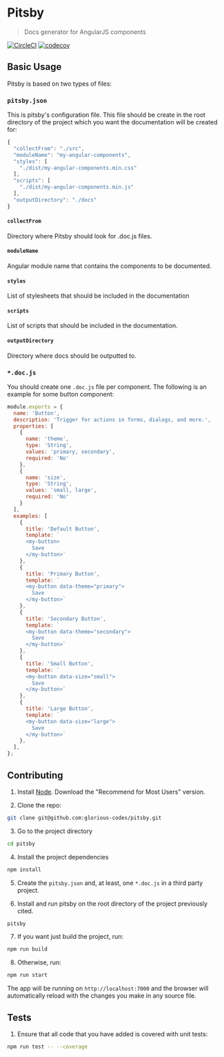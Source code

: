 # Pitsby
> Docs generator for AngularJS components

[![CircleCI](https://circleci.com/gh/glorious-codes/glorious-pitsby/tree/master.svg?style=svg)](https://circleci.com/gh/glorious-codes/glorious-pitsby/tree/master)
[![codecov](https://codecov.io/gh/glorious-codes/pitsby/branch/master/graph/badge.svg)](https://codecov.io/gh/glorious-codes/pitsby)

## Basic Usage

Pitsby is based on two types of files:

### `pitsby.json`

This is pitsby's configuration file. This file should be create in the root directory of the project which you want the documentation will be created for:

``` javascript
{
  "collectFrom": "./src",
  "moduleName": "my-angular-components",
  "styles": [
    "./dist/my-angular-components.min.css"
  ],
  "scripts": [
    "./dist/my-angular-components.min.js"
  ],
  "outputDirectory": "./docs"
}
```

#### `collectFrom`
Directory where Pitsby should look for .doc.js files.

#### `moduleName`
Angular module name that contains the components to be documented.

#### `styles`
List of stylesheets that should be included in the documentation

#### `scripts`
List of scripts that should be included in the documentation.

#### `outputDirectory`
Directory where docs should be outputted to.

### `*.doc.js`

You should create one `.doc.js` file per component. The following is an example for some button component:

``` javascript
module.exports = {
  name: 'Button',
  description: 'Trigger for actions in forms, dialogs, and more.',
  properties: [
    {
      name: 'theme',
      type: 'String',
      values: 'primary, secondary',
      required: 'No'
    },
    {
      name: 'size',
      type: 'String',
      values: 'small, large',
      required: 'No'
    }
  ],
  examples: [
    {
      title: 'Default Button',
      template: `
      <my-button>
        Save
      </my-button>`
    },
    {
      title: 'Primary Button',
      template: `
      <my-button data-theme="primary">
        Save
      </my-button>`
    },
    {
      title: 'Secondary Button',
      template: `
      <my-button data-theme="secondary">
        Save
      </my-button>`
    },
    {
      title: 'Small Button',
      template: `
      <my-button data-size="small">
        Save
      </my-button>`
    },
    {
      title: 'Large Button',
      template: `
      <my-button data-size="large">
        Save
      </my-button>`
    },
  ],
};

```

## Contributing

1. Install [Node](https://nodejs.org/en/). Download the "Recommend for Most Users" version.

2. Clone the repo:
``` bash
git clone git@github.com:glorious-codes/pitsby.git
```

3. Go to the project directory
``` bash
cd pitsby
```

4. Install the project dependencies
``` bash
npm install
```

5. Create the `pitsby.json` and, at least, one `*.doc.js` in a third party project.

6. Install and run pitsby on the root directory of the project previously cited.
``` bash
pitsby
```

7. If you want just build the project, run:
``` bash
npm run build
```

8. Otherwise, run:
``` bash
npm run start
```

The app will be running on `http://localhost:7000` and the browser will automatically reload with the changes you make in any source file.

## Tests

1. Ensure that all code that you have added is covered with unit tests:
``` bash
npm run test -- --coverage
```
